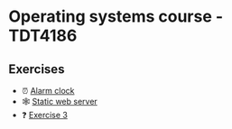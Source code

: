 # Operating systems course - TDT4186

## Exercises

- ⏰  [Alarm clock](https://github.com/sigbbe/os_r_us/tree/master/p1)
- 🕸️  [Static web server](https://github.com/sigbbe/os_r_us/tree/master/p2)
- ❓  [Exercise 3](#)

